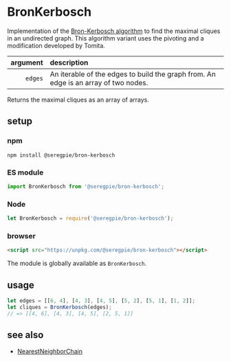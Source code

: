 # BronKerbosch

Implementation of the [Bron-Kerbosch algorithm](https://en.wikipedia.org/wiki/Bron–Kerbosch_algorithm) to find the maximal cliques in an undirected graph. This algorithm variant uses the pivoting and a modification developed by Tomita.

| argument | description |
| ---: | :--- |
| `edges` | An iterable of the edges to build the graph from. An edge is an array of two nodes. |

Returns the maximal cliques as an array of arrays.

## setup

### npm

```shell
npm install @seregpie/bron-kerbosch
```

### ES module

```javascript
import BronKerbosch from '@seregpie/bron-kerbosch';
```

### Node

```javascript
let BronKerbosch = require('@seregpie/bron-kerbosch');
```

### browser

```html
<script src="https://unpkg.com/@seregpie/bron-kerbosch"></script>
```

The module is globally available as `BronKerbosch`.

## usage

```javascript
let edges = [[6, 4], [4, 3], [4, 5], [5, 2], [5, 1], [1, 2]];
let cliques = BronKerbosch(edges);
// => [[4, 6], [4, 3], [4, 5], [2, 5, 1]]
```

## see also

- [NearestNeighborChain](https://github.com/SeregPie/NearestNeighborChain)
